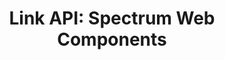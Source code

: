 ---
layout: api.njk
title: 'Link API: Spectrum Web Components'
displayName: Link
componentName: link
componentHeading: sp-link
tags:
  - component-api
---